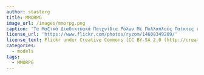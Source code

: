 ```yaml
---
author: stasterg
title: MMORPG
image_url: /images/mmorpg.png
caption: 'Τα Μαζικά Διαδικτυακά Παιχνίδια Ρόλων Με Πολλαπλούς Παίκτες είναι ένα φαινόμενο του 21ου αιώνα που έχει κερδίσει πολλά εκατομμύρια παικτών νεαρής κυρίως ηλικίας δημιουργώντας ταυτόχρονα μία ολόκληρη κουλτούρα γύρω από την ενασχόληση με αυτά.'
license_url: 'https://www.flickr.com/photos/ryzom/14608349209/'
license_text: Flickr under Creative Commons [CC BY-SA 2.0 (http://creativecommons.org/licenses/by-sa/2.0/)]
categories:
  - models
tags:
  - MMORPG
---
```

